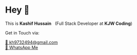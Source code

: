 # Hey 👋
This is <strong>Kashif Hussain</strong> &nbsp; (Full Stack Developer at <strong>KJW Coding</strong>)
<p>Get in Touch via: </p>
<a href="mailto:kh9732494@gmail.com">📧 kh9732494@gmail.com</a>
<br>
<a href="https://wa.me/923417069154">📱 WhatsApp Me</a>
